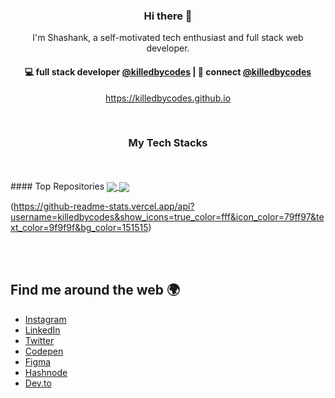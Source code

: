 <h3 align="center"> Hi there 👋</h3>

<p align="center">
I'm Shashank, a self-motivated tech enthusiast and full stack web developer.
</p>

<h4 align="center">
💻 full stack developer <a href="https://github.com/killedbycoes">@killedbycodes</a> | 💬 connect <a href="https://twitter.com/killedbycodes">@killedbycodes</a>
</h4>
<p  align="center">
<a href="https://killedbycodes.github.io/">https://killedbycodes.github.io</a>
</p>

<br/>
<h3 align="center">
My Tech Stacks
</h3>
<br>
<br>
#### Top Repositories


<a href="https://github.com/killedbycodes/github-readme-stats">
  <img align="center" src="https://github-readme-stats.vercel.app/api/pin/?username=killedbycodes&repo=github-readme-stats&theme=buefy" />
</a>
<a href="https://github.com/killedbycodes/killedbycodes.github.io">
  <img align="center" src="https://github-readme-stats.vercel.app/api/pin/?username=killedbycodes&repo=killedbycodes.github.io&theme=buefy" />
</a>

(https://github-readme-stats.vercel.app/api?username=killedbycodes&show_icons=true_color=fff&icon_color=79ff97&text_color=9f9f9f&bg_color=151515)

<br />
<br />

## Find me around the web 🌍

- [Instagram](https://www.instagram.com/killedbycodes/)
- [LinkedIn](https://www.linkedin.com/in/saviomartin)
- [Twitter](https://twitter.com/saviomartin7)
- [Codepen](https://codepen.io/saviomartin/)
- [Figma](https://www.figma.com/@saviomartin)
- [Hashnode](https://hashnode.com/@saviomartin)
- [Dev.to](https://dev.to/saviomartin)
